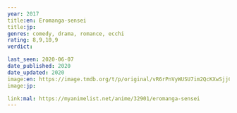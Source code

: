 ```yaml
---
year: 2017
title:en: Eromanga-sensei
title:jp:
genres: comedy, drama, romance, ecchi
rating: 8,9,10,9
verdict:

last_seen: 2020-06-07
date_published: 2020
date_updated: 2020
image:en: https://image.tmdb.org/t/p/original/vR6rPnVyWUSU7im2QcKXwSjjCXM.jpg
image:jp:

link:mal: https://myanimelist.net/anime/32901/eromanga-sensei
---
```

